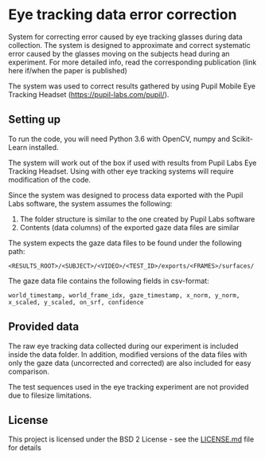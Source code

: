 # Eye tracking data error correction

System for correcting error caused by eye tracking glasses during data collection. The system is designed to approximate and correct systematic error caused by the glasses moving on the subjects head during an experiment. For more detailed info, read the corresponding publication (link here if/when the paper is published)

The system was used to correct results gathered by using Pupil Mobile Eye Tracking Headset (https://pupil-labs.com/pupil/).

## Setting up

To run the code, you will need Python 3.6 with OpenCV, numpy and Scikit-Learn installed.

The system will work out of the box if used with results from Pupil Labs Eye Tracking Headset. Using with other eye tracking systems will require modification of the code.

Since the system was designed to process data exported with the Pupil Labs software, the system assumes the following:
1. The folder structure is similar to the one created by Pupil Labs software
2. Contents (data columns) of the exported gaze data files are similar

The system expects the gaze data files to be found under the following path:
```
<RESULTS_ROOT>/<SUBJECT>/<VIDEO>/<TEST_ID>/exports/<FRAMES>/surfaces/
```
The gaze data file contains the following fields in csv-format:
```
world_timestamp, world_frame_idx, gaze_timestamp, x_norm, y_norm, x_scaled, y_scaled, on_srf, confidence
```

## Provided data

The raw eye tracking data collected during our experiment is included inside the data folder. In addition, modified versions of the data files with only the gaze data (uncorrected and corrected) are also included for easy comparison.

The test sequences used in the eye tracking experiment are not provided due to filesize limitations.

## License

This project is licensed under the BSD 2 License - see the [LICENSE.md](LICENSE.md) file for details
